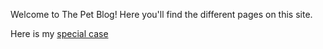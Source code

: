 Welcome to The Pet Blog! Here you'll find the different pages on this site.

Here is my [special case](specialcase.html)
